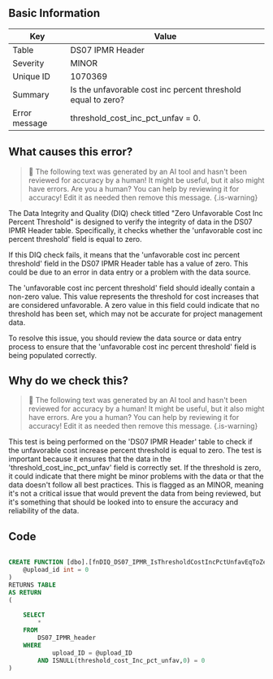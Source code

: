 ## Basic Information
| Key         | Value          |
|-------------|----------------|
| Table       | DS07 IPMR Header |
| Severity    | MINOR |
| Unique ID   | 1070369   |
| Summary     | Is the unfavorable cost inc percent threshold equal to zero? |
| Error message | threshold_cost_inc_pct_unfav = 0. |

## What causes this error?

> :robot: The following text was generated by an AI tool and hasn't been reviewed for accuracy by a human! It might be useful, but it also might have errors. Are you a human? You can help by reviewing it for accuracy! Edit it as needed then remove this message.
{.is-warning}

The Data Integrity and Quality (DIQ) check titled "Zero Unfavorable Cost Inc Percent Threshold" is designed to verify the integrity of data in the DS07 IPMR Header table. Specifically, it checks whether the 'unfavorable cost inc percent threshold' field is equal to zero.

If this DIQ check fails, it means that the 'unfavorable cost inc percent threshold' field in the DS07 IPMR Header table has a value of zero. This could be due to an error in data entry or a problem with the data source. 

The 'unfavorable cost inc percent threshold' field should ideally contain a non-zero value. This value represents the threshold for cost increases that are considered unfavorable. A zero value in this field could indicate that no threshold has been set, which may not be accurate for project management data.

To resolve this issue, you should review the data source or data entry process to ensure that the 'unfavorable cost inc percent threshold' field is being populated correctly.
## Why do we check this?

> :robot: The following text was generated by an AI tool and hasn't been reviewed for accuracy by a human! It might be useful, but it also might have errors. Are you a human? You can help by reviewing it for accuracy! Edit it as needed then remove this message.
{.is-warning}

This test is being performed on the 'DS07 IPMR Header' table to check if the unfavorable cost increase percent threshold is equal to zero. The test is important because it ensures that the data in the 'threshold_cost_inc_pct_unfav' field is correctly set. If the threshold is zero, it could indicate that there might be minor problems with the data or that the data doesn't follow all best practices. This is flagged as an MINOR, meaning it's not a critical issue that would prevent the data from being reviewed, but it's something that should be looked into to ensure the accuracy and reliability of the data.
## Code

```sql

CREATE FUNCTION [dbo].[fnDIQ_DS07_IPMR_IsThresholdCostIncPctUnfavEqToZero] (
	@upload_id int = 0
)
RETURNS TABLE
AS RETURN
(
	
	SELECT 
		*
	FROM
		DS07_IPMR_header
	WHERE
			upload_ID = @upload_ID
		AND ISNULL(threshold_cost_Inc_pct_unfav,0) = 0
)
```
